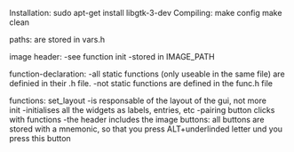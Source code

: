 Installation:
	sudo apt-get install libgtk-3-dev
Compiling:
	make config
	make clean


paths:
	are stored in vars.h

image header: 
	-see function init
	-stored in IMAGE_PATH

function-declaration:
	-all static functions (only useable in the same file) are definied in their .h file.
	-not static functions are defined in the func.h file

functions:
	set_layout
		-is responsable of the layout of the gui, not more		
	init
		-initialises all the widgets as labels, entries, etc
		-pairing button clicks with functions
		-the header includes the image
buttons:
	all buttons are stored with a mnemonic, so that you press ALT+underlinded letter und you press this button

